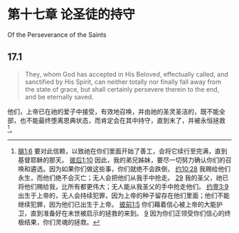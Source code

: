 # 第十七章 论圣徒的持守

Of the Perseverance of the Saints

## 17.1

> They, whom God has accepted in His Beloved, effectually called, and sanctified by His Spirit, can neither totally nor finally fall away from the state of grace, but shall certainly persevere therein to the end, and be eternally saved.

他们，上帝已在祂的爱子中接受，有效地召唤，并由祂的圣灵圣洁的，既不能全部，也不能最终堕离恩典状态，而肯定会在其中持守，直到末了，并被永恒拯救[^17-1]。

[^17-1]: [腓1:6](https://biblehub.com/philippians/1-6.htm) 要对此信赖，以致祂在你们里面开始了善工，会将它续行至完满，直到基督耶稣的那天。 [彼后1:10](https://biblehub.com/2_peter/1-10.htm) 因此，我的弟兄姊妹，要尽一切努力确认你们的召唤和遴选。因为如果你们做这些事，你们就绝不会跌倒， [约10:28](https://biblehub.com/john/10-28.htm) 我赐给他们永生，而他们绝不会灭亡；无人会把他们从我手中抢走。 [29](https://biblehub.com/john/10-29.htm) 我的圣父，祂已将他们赐给我，比所有都更伟大；无人能从我圣父的手中抢走他们。 [约壹3:9](https://biblehub.com/1_john/3-9.htm) 出生于上帝的，无人会持续犯罪，因为上帝的种子留存在他们里面；他们不能继续犯罪，因为他们已出生于上帝。 [彼前1:5](https://biblehub.com/1_peter/1-5.htm) 你们藉着信心被上帝的大能护卫，直到准备好在末世被启示的拯救的来到。 [9](https://biblehub.com/1_peter/1-9.htm) 因为你们正领受你们信心的终极结果，你们灵魂的拯救。